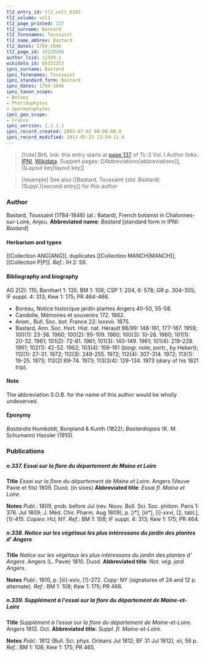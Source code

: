 ```yaml
---
tl2_entry_id: tl2_vol1_0183
tl2_volume: vol1
tl2_page_printed: 137
tl2_surname: Bastard
tl2_forenames: Toussaint
tl2_name_abbrev: Bastard
tl2_dates: 1784-1846
tl2_page_id: 33120268
author_lsid: 12339-1
wikidata_id: Q6151253
ipni_surname: Bastard
ipni_forenames: Toussaint
ipni_standard_form: Bastard
ipni_dates: 1784-1846
ipni_taxon_scope: 
- Botany
- Pteridophytes
- Spermatophytes
ipni_geo_scope: 
- France
ipni_version: 1.1.1.1
ipni_record_created: 2003-07-02 00:00:00.0
ipni_record_modified: 2013-05-15 11:54:11.0
---
```


> [!cite] BHL link: this entry starts at [page 137](https://www.biodiversitylibrary.org/page/33120268) of TL-2 Vol. I
> Author links: [IPNI](https://www.ipni.org/a/12339-1), [Wikidata](https://www.wikidata.org/wiki/Q6151253). Support pages: [[Abbreviations|abbreviations]], [[Layout key|layout key]]

> [!example] See also [[Bastard, Toussaint {std. Bastard} (Suppl.)|second entry]] for this author

### Author

Bastard, Toussaint (1784-1846) (al.: Batard), French botanist in Chalonnes-sur-Loire, Anjou. 
**Abbreviated name**: *Bastard* \[standard form in IPNI: *Bastard*\]

#### Herbarium and types

[[Collection ANG|ANG]], duplicates [[Collection MANCH|MANCH]], [[Collection P|P]].
*Ref*.: IH 2: 59.

#### Bibliography and biography

AG 2(2): 115; Barnhart 1: 135; BM 1: 108; CSP 1: 204, 6: 578; GR p. 304-305; IF suppl. 4: 313; Kew 1: 175; PR 464-466.
- Boreau, Notice historique jardin plantes Angers 40-50, 55-58.
- Candolle, Mémoires et souvenirs 172. 1862.
- Anon., Bull. Soc. bot. France 22: lxxxvii. 1875.
- Bastard, Ann. Soc. Hort. Hist. nat. Hérault 98/99: 148-161, 177-187. 1959; 100(1): 23-36. 1960; 100(2): 95-109. 1960; 100(3): 10-26. 1960; 101(1): 20-32. 1961; 101(2): 72-81. 1961; 101(3): 140-149. 1961; 101(4): 219-228. 1961; 102(1): 42-52. 1962; 103(4): 159-161 (biogr. note, portr., by Hebert); 112(1): 27-31. 1972; 112(3): 249-255. 1972; 112(4): 307-314. 1972; 113(1): 19-25. 1973; 113(2):69-74. 1973; 113(3/4): 129-134. 1973 (diary of his 1821 trip).

#### Note

The abbreviation S.O.B. for the name of this author would be wholly undeserved.

#### Eponymy

*Bastardia* Humboldt, Bonpland & Kunth (1822); *Bastardiopsis* (K. M. Schumann) Hassler (1910).

### Publications

##### n.337. Essai sur la flore du département de Maine et Loire

**Title**
*Essai sur la flore du département de Maine et Loire*. Angers (Veuve Pavie et fils) 1809. Duod. (in sixes)
**Abbreviated title**: *Essai fl. Maine et Loire*.

**Notes**
*Publ*.: 1809, prob. before Jul (rev. Nouv. Bull. Sci. Soc. philom. Paris 1: 376. Jul 1809; J. Méd. Chir. Pharm. Aug 1809), p. \[i\*\], \[iii\*\], \[i\]-xxvi, \[2, tabl.\], \[1\]-415. *Copies*: HU, NY.
*Ref*.: BM 1: 108; IF suppl. 4: 313; Kew 1: 175; PR 464.

##### n.338. Notice sur les végétaux les plus intéressans du jardin des plantes d' Angers

**Title**
*Notice sur les végétaux les plus intéressans du jardin des plantes d' Angers*. Angers (L. Pavie) 1810. Duod.
**Abbreviated title**: *Not. vég. jard. Angers*.

**Notes**
*Publ*.: 1810, p. \[iii\]-xxiv, \[1\]-272. *Copy*: NY (signatures of 24 and 12 p. alternate).
*Ref*.: BM 1: 108; Kew 1: 175; PR 466.

##### n.339. Supplément à l'essai sur la flore du département de Maine-et-Loire

**Title**
*Supplément à l'essai sur la flore du département de Maine-et-Loire*. Angers 1812. Oct.
**Abbreviated title**: *Suppl. fl. Maine-et-Loire*.

**Notes**
*Publ*.: 1812 (Bull. Sci. phys. Orléans Jul 1812; BF 31 Jul 1812), xii, 58 p.
*Ref*.: BM 1: 108; Kew 1: 175; PR 465.

